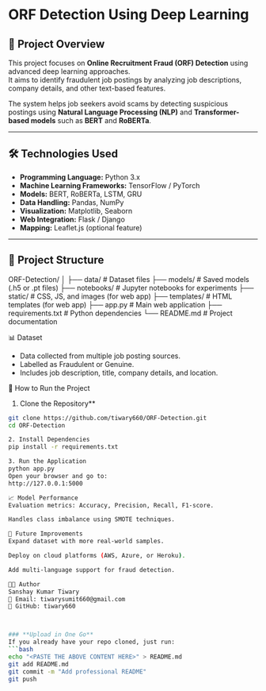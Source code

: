 # ORF Detection Using Deep Learning

## 📌 Project Overview
This project focuses on **Online Recruitment Fraud (ORF) Detection** using advanced deep learning approaches.  
It aims to identify fraudulent job postings by analyzing job descriptions, company details, and other text-based features.

The system helps job seekers avoid scams by detecting suspicious postings using **Natural Language Processing (NLP)** and **Transformer-based models** such as **BERT** and **RoBERTa**.

---

## 🛠 Technologies Used
- **Programming Language:** Python 3.x  
- **Machine Learning Frameworks:** TensorFlow / PyTorch  
- **Models:** BERT, RoBERTa, LSTM, GRU  
- **Data Handling:** Pandas, NumPy  
- **Visualization:** Matplotlib, Seaborn  
- **Web Integration:** Flask / Django  
- **Mapping:** Leaflet.js (optional feature)

---

## 📂 Project Structure
ORF-Detection/
│
├── data/ # Dataset files
├── models/ # Saved models (.h5 or .pt files)
├── notebooks/ # Jupyter notebooks for experiments
├── static/ # CSS, JS, and images (for web app)
├── templates/ # HTML templates (for web app)
├── app.py # Main web application
├── requirements.txt # Python dependencies
└── README.md # Project documentation

📊 Dataset
- Data collected from multiple job posting sources.
- Labelled as Fraudulent or Genuine.
- Includes job description, title, company details, and location.


 🚀 How to Run the Project

1. Clone the Repository**
```bash
git clone https://github.com/tiwary660/ORF-Detection.git
cd ORF-Detection

2. Install Dependencies
pip install -r requirements.txt

3. Run the Application
python app.py
Open your browser and go to:
http://127.0.0.1:5000

📈 Model Performance
Evaluation metrics: Accuracy, Precision, Recall, F1-score.

Handles class imbalance using SMOTE techniques.

📌 Future Improvements
Expand dataset with more real-world samples.

Deploy on cloud platforms (AWS, Azure, or Heroku).

Add multi-language support for fraud detection.

👨‍💻 Author
Sanshay Kumar Tiwary
📧 Email: tiwarysumit660@gmail.com
🔗 GitHub: tiwary660



### **Upload in One Go**
If you already have your repo cloned, just run:
```bash
echo "<PASTE THE ABOVE CONTENT HERE>" > README.md
git add README.md
git commit -m "Add professional README"
git push
